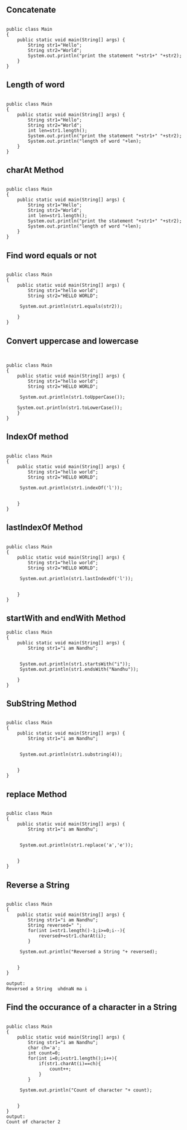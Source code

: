 ## Concatenate

````java[]

public class Main
{
	public static void main(String[] args) {
	    String str1="Hello";
	    String str2="World";
		System.out.println("print the statement "+str1+" "+str2);
	}
}
````

##  Length of word
````java[]

public class Main
{
	public static void main(String[] args) {
	    String str1="Hello";
	    String str2="World";
	    int len=str1.length();
		System.out.println("print the statement "+str1+" "+str2);
		System.out.println("length of word "+len);
	}
}
````

## charAt Method

````java[]

public class Main
{
	public static void main(String[] args) {
	    String str1="Hello";
	    String str2="World";
	    int len=str1.length();
		System.out.println("print the statement "+str1+" "+str2);
		System.out.println("length of word "+len);
	}
}

````

## Find word equals or not

````java[]

public class Main
{
	public static void main(String[] args) {
	    String str1="hello world";
	    String str2="HELLO WORLD";

	 System.out.println(str1.equals(str2));
	
	}
}

````
## Convert uppercase and lowercase

````java[]


public class Main
{
	public static void main(String[] args) {
	    String str1="hello world";
	    String str2="HELLO WORLD";

	 System.out.println(str1.toUpperCase());
	 
	System.out.println(str1.toLowerCase());
	}
}

````
## IndexOf method

````java[]

public class Main
{
	public static void main(String[] args) {
	    String str1="hello world";
	    String str2="HELLO WORLD";

	 System.out.println(str1.indexOf('l'));
	 

	}
}

````
## lastIndexOf Method

````java[]

public class Main
{
	public static void main(String[] args) {
	    String str1="hello world";
	    String str2="HELLO WORLD";

	 System.out.println(str1.lastIndexOf('l'));
	 

	}
}
````

## startWith and endWith Method

````java[]
public class Main
{
	public static void main(String[] args) {
	    String str1="i am Nandhu";
	  

	 System.out.println(str1.startsWith("i"));
	 System.out.println(str1.endsWith("Nandhu"));

	}
}
````
## SubString Method

````java[]

public class Main
{
	public static void main(String[] args) {
	    String str1="i am Nandhu";
	  

	 System.out.println(str1.substring(4));
	

	}
}

````

## replace Method

````java[]

public class Main
{
	public static void main(String[] args) {
	    String str1="i am Nandhu";
	  

	 System.out.println(str1.replace('a','e'));
	

	}
}
````

## Reverse a String

````java[]

public class Main
{
	public static void main(String[] args) {
	    String str1="i am Nandhu";
	    String reversed=" ";
	    for(int i=str1.length()-1;i>=0;i--){
	        reversed+=str1.charAt(i);
	    }

	 System.out.println("Reversed a String "+ reversed);
	

	}
}

output:
Reversed a String  uhdnaN ma i

````

## Find the occurance of a character in a String

````java[]

public class Main
{
	public static void main(String[] args) {
	    String str1="i am Nandhu";
	    char ch='a';
	    int count=0;
	    for(int i=0;i<str1.length();i++){
	        if(str1.charAt(i)==ch){
	            count++;
	        }
	    }

	 System.out.println("Count of character "+ count);
	

	}
}
output:
Count of character 2

````
## 









